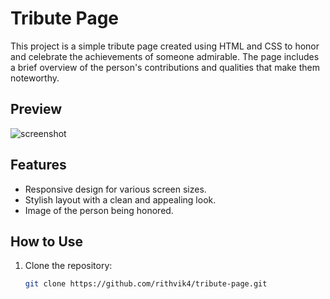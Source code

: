 # Tribute Page

This project is a simple tribute page created using HTML and CSS to honor and celebrate the achievements of someone admirable. The page includes a brief overview of the person's contributions and qualities that make them noteworthy.

## Preview

![screenshot](https://github.com/rithvik4/tribute-page/assets/105736916/579c4f30-d53d-459e-bfcd-ff3e89f15468)

## Features

- Responsive design for various screen sizes.
- Stylish layout with a clean and appealing look.
- Image of the person being honored.

## How to Use

1. Clone the repository:

   ```bash
   git clone https://github.com/rithvik4/tribute-page.git
